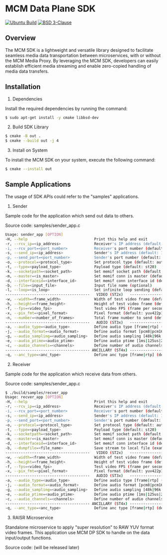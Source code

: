 # MCM Data Plane SDK

[![Ubuntu Build](https://github.com/OpenVisualCloud/Media-Communications-Mesh/actions/workflows/ubuntu-build.yml/badge.svg)](https://github.com/OpenVisualCloud/Media-Communications-Mesh/actions/workflows/ubuntu-build.yml)
[![BSD 3-Clause][license-img]][license]

## Overview

The MCM SDK is a lightweight and versatile library designed to facilitate seamless media data transportation between microservices, with or without the MCM Media Proxy. By leveraging the MCM SDK, developers can easily establish efficient media streaming and enable zero-copied handling of media data transfers.

## Installation

1. Dependencies

Install the required dependencies by running the command:

```bash
$ sudo apt-get install -y cmake libbsd-dev
```

2. Build SDK Library

```bash
$ cmake -B out .
$ cmake --build out -j 4
```

3. Install on System

To install the MCM SDK on your system, execute the following command:

```bash
$ cmake --install out
```

## Sample Applications

The usage of SDK APIs could refer to the "samples" applications.

1. Sender

Sample code for the application which send out data to others.

Source code: samples/sender_app.c
```bash
Usage: sender_app [OPTION]
-H, --help                              Print this help and exit
-r, --rcv_ip=<ip_address>               Receiver's IP address (default: 127.0.0.1)
-i, --rcv_port=<port_number>            Receiver's port number (default: 9001)
-s, --send_ip=<ip_address>              Sender's IP address (default: 127.0.0.1)
-p, --send_port=<port_number>           Sender's port number (default: 9001)
-o, --protocol=<protocol_type>          Set protocol type (default: auto)
-t, --type=<payload_type>               Payload type (default: st20)
-k, --socketpath=<socket_path>          Set memif socket path (default: /run/mcm/mcm_rx_memif.sock)
-m, --master=<is_master>                Set memif conn is master (default: 1 for sender, 0 for recver)
-d, --interfaceid=<interface_id>        Set memif conn interface id (default: 0)
-b, --file=<input_file>                 Input file name (optional)
-l, --loop=<is_loop>                    Set infinite loop sending (default: 0)
--------------------------------------   VIDEO (ST2x)   --------------------------------------
-w, --width=<frame_width>               Width of test video frame (default: 1920)
-h, --height=<frame_height>             Height of test video frame (default: 1080)
-f, --fps=<video_fps>                   Test video FPS (frame per second) (default: 30.00)
-x, --pix_fmt=<pixel_format>            Pixel format (default: yuv422p10le)
-n, --number=<number_of_frames>         Total frame number to send (default = inf: 0)
--------------------------------------   AUDIO (ST3x)   --------------------------------------
-a, --audio_type=<audio_type>           Define audio type [frame|rtp] (default: frame)
-j, --audio_format=<audio_format>       Define audio format [pcm8|pcm16|pcm24|am824] (default: pcm16)
-g, --audio_sampling=<audio_sampling>   Define audio sampling [48k|96k|44k] (default: 48k)
-e, --audio_ptime=<audio_ptime>         Define audio ptime [1ms|125us|250us|333us|4ms|80us|1.09ms|0.14ms|0.09ms] (default: 1ms)
-c, --audio_channels=<channels>         Define number of audio channels [1|2] (default: 1)
-------------------------------------- ANCILLARY (ST4x) --------------------------------------
-q, --anc_type=<anc_type>               Define anc type [frame|rtp] (default: frame)
```

2. Receiver

Sample code for the application which receive data from others.

Source code: samples/sender_app.c
```bash
$ ./build/samples/recver_app
Usage: recver_app [OPTION]
-H, --help                              Print this help and exit
-r, --rcv_ip=<ip_address>               Receiver's IP address (default: 127.0.0.1)
-i, --rcv_port=<port_number>            Receiver's port number (default: 9001)
-s, --send_ip=<ip_address>              Sender's IP address (default: 127.0.0.1)
-p, --send_port=<port_number>           Sender's port number (default: 9001)
-o, --protocol=<protocol_type>          Set protocol type (default: auto)
-t, --type=<payload_type>               Payload type (default: st20)
-k, --socketpath=<socket_path>          Set memif socket path (default: /run/mcm/mcm_rx_memif.sock)
-m, --master=<is_master>                Set memif conn is master (default: 1 for sender, 0 for recver)
-d, --interfaceid=<interface_id>        Set memif conn interface id (default: 0)
-b, --dumpfile=<file_name>              Save stream to local file (example: data-sdk.264)
--------------------------------------   VIDEO (ST2x)   --------------------------------------
-w, --width=<frame_width>               Width of test video frame (default: 1920)
-h, --height=<frame_height>             Height of test video frame (default: 1080)
-f, --fps=<video_fps>                   Test video FPS (frame per second) (default: 30.00)
-x, --pix_fmt=<pixel_format>            Pixel format (default: yuv422p10le)
--------------------------------------   AUDIO (ST3x)   --------------------------------------
-a, --audio_type=<audio_type>           Define audio type [frame|rtp] (default: frame)
-j, --audio_format=<audio_format>       Define audio format [pcm8|pcm16|pcm24|am824] (default: pcm16)
-g, --audio_sampling=<audio_sampling>   Define audio sampling [48k|96k|44k] (default: 48k)
-e, --audio_ptime=<audio_ptime>         Define audio ptime [1ms|125us|250us|333us|4ms|80us|1.09ms|0.14ms|0.09ms] (default: 1ms)
-c, --audio_channels=<channels>         Define number of audio channels [1|2] (default: 1)
-------------------------------------- ANCILLARY (ST4x) --------------------------------------
-q, --anc_type=<anc_type>               Define anc type [frame|rtp] (default: frame)
```

3. RAISR Microservice

Standalone microservice to apply "super resolution" to RAW YUV format video frames.
This application use MCM DP SDK to handle on the data input/output functions.

Source code: (will be released later)

<!-- References -->
[license-img]: https://img.shields.io/badge/License-BSD_3--Clause-blue.svg
[license]: https://opensource.org/license/bsd-3-clause
